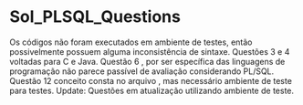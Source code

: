 # Sol_PLSQL_Questions
Os códigos não foram executados em ambiente de testes, então possivelmente possuem alguma inconsistência de sintaxe.
Questões 3 e 4 voltadas para C e Java.
Questão 6 , por ser específica das linguagens de programação não  parece passível de avaliação considerando PL/SQL.
Questão 12 conceito consta no arquivo , mas necessário ambiente de teste para testes.
Update: Questões em atualização utilizando ambiente de teste.
